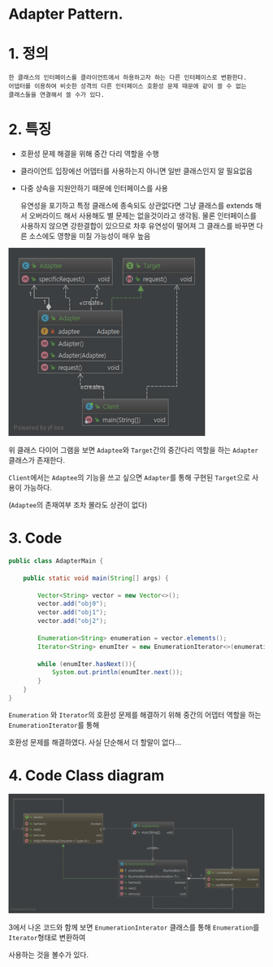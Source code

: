 ﻿# Adapter Pattern.

# 1. 정의

    한 클래스의 인터페이스를 클라이언트에서 하용하고자 하는 다른 인터페이스로 변환한다.
    어뎁터를 이용하여 비슷한 성격의 다른 인터페이스 호환성 문제 때문에 같이 쓸 수 없는
    클래스들을 연결해서 쓸 수가 있다.

# 2. 특징

* 호환성 문제 해결을 위해 중간 다리 역할을 수행
* 클라이언트 입장에선 어뎁터를 사용하는지 아니면 일반 클래스인지 알 필요없음
* 다중 상속을 지원안하기 때문에 인터페이스를 사용

    유연성을 포기하고 특정 클래스에 종속되도 상관없다면 그냥 클래스를 extends 해서 오버라이드 해서 사용해도
    별 문제는 없을것이라고 생각됨. 물론 인터페이스를 사용하지 않으면 강한결합이 있으므로 차후 유연성이 떨어져
    그 클래스를 바꾸면 다른 소스에도 영향을 미칠 가능성이 매우 높음


![ClassDiagram](./base/ClassDiagram.png)

위 클래스 다이어 그램을 보면 `Adaptee`와 `Target`간의 중간다리 역할을 하는 `Adapter`클래스가 존재한다.

`Client`에서는 `Adaptee`의 기능을 쓰고 싶으면 `Adapter`를 통해 구현된 `Target`으로 사용이 가능하다.

(`Adaptee`의 존재여부 조차 몰라도 상관이 없다)


# 3. Code

```java
public class AdapterMain {

    public static void main(String[] args) {

        Vector<String> vector = new Vector<>();
        vector.add("obj0");
        vector.add("obj1");
        vector.add("obj2");

        Enumeration<String> enumeration = vector.elements();
        Iterator<String> enumIter = new EnumerationIterator<>(enumeration);

        while (enumIter.hasNext()){
            System.out.println(enumIter.next());
        }
    }
}
```

`Enumeration` 와 `Iterator`의 호환성 문제를 해결하기 위해 중간의 어뎁터 역할을 하는 `EnumerationIterator`를 통해

호환성 문제를 해결하였다. 사실 단순해서 더 할말이 없다...

# 4. Code Class diagram

![ClassDiagram](./ClassDiagram.png)

3에서 나온 코드와 함께 보면 `EnumerationInterator` 클래스를 통해 `Enumeration`를 `Iterator`형태로 변환하여

사용하는 것을 볼수가 있다.
